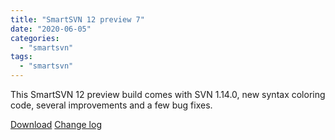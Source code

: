```yaml
---
title: "SmartSVN 12 preview 7"
date: "2020-06-05"
categories: 
  - "smartsvn"
tags: 
  - "smartsvn"
---
```


This SmartSVN 12 preview build comes with SVN 1.14.0, new syntax coloring code, several improvements and a few bug fixes.

[Download](https://www.smartsvn.com/preview) [Change log](https://www.smartsvn.com/documents/smartsvn/changelog-eap.txt)
